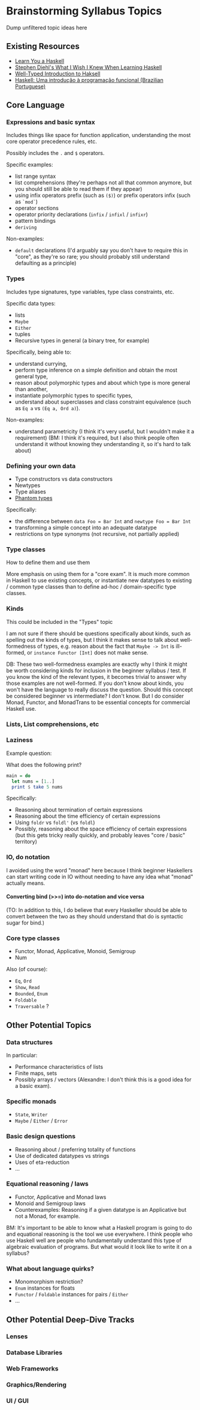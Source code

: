 # Brainstorming Syllabus Topics

Dump unfiltered topic ideas here

## Existing Resources

- [Learn You a Haskell](https://github.com/sdiehl/wiwinwlh)
- [Stephen Diehl's What I Wish I Knew When Learning Haskell](https://github.com/sdiehl/wiwinwlh)
- [Well-Typed Introduction to Haksell](https://teaching.well-typed.com/intro/)
- [Haskell: Uma introdução à programação funcional (Brazilian Portuguese)](https://www.casadocodigo.com.br/products/livro-haskell)

## Core Language

### Expressions and basic syntax

Includes things like space for function application, understanding the most core operator precedence rules, etc.

Possibly includes the `.` and `$` operators.

Specific examples:

- list range syntax
- list comprehensions (they're perhaps not all that common anymore, but you should still be able to read them if they appear)
- using infix operators prefix (such as `($)`) or prefix operators infix (such as `` `mod` ``)
- operator sections
- operator priority declarations (`infix` / `infixl` / `infixr`)
- pattern bindings
- `deriving`

Non-examples:

- `default` declarations (I'd arguably say you don't have to require this in "core", as they're so rare; you should probably
  still understand defaulting as a principle)

### Types

Includes type signatures, type variables, type class constraints, etc.

Specific data types:

- lists
- `Maybe`
- `Either`
- tuples
- Recursive types in general (a binary tree, for example)

Specifically, being able to:

- understand currying,
- perform type inference on a simple definition and obtain the most general type,
- reason about polymorphic types and about which type is more general than another,
- instantiate polymorphic types to specific types,
- understand about superclasses and class constraint equivalence (such as `Eq a` vs `(Eq a, Ord a)`).

Non-examples:

- understand parametricity (I think it's very useful, but I wouldn't make it a requirement) (BM: I think it's required, but I also think people often understand it without knowing they understanding it, so it's hard to talk about)

### Defining your own data

* Type constructors vs data constructors
* Newtypes
* Type aliases
* [Phantom types](https://wiki.haskell.org/index.php?title=Phantom_type)

Specifically:

- the difference between `data Foo = Bar Int` and `newtype Foo = Bar Int`
- transforming a simple concept into an adequate datatype
- restrictions on type synonyms (not recursive, not partially applied)

### Type classes

How to define them and use them

More emphasis on using them for a "core exam". It is much more common in Haskell
to use existing concepts, or instantiate new datatypes to existing / common type
classes than to define ad-hoc / domain-specific type classes.

### Kinds

This could be included in the "Types" topic

I am not sure if there should be questions specifically about kinds, such as
spelling out the kinds of types, but I think it makes sense to talk about
well-formedness of types, e.g. reason about the fact that `Maybe -> Int` is
ill-formed, or `instance Functor [Int]` does not make sense.

DB: These two well-formedness examples are exactly why I think it might be worth
considering kinds for inclusion in the beginner syllabus / test. If you know the
kind of the relevant types, it becomes trivial to answer why those examples are
not well-formed. If you don't know about kinds, you won't have the language to
really discuss the question. Should this concept be considered beginner vs
intermediate? I don't know. But I do consider Monad, Functor, and MonadTrans to
be essential concepts for commercial Haskell use.

### Lists, List comprehensions, etc

### Laziness

Example question:

What does the following print?

```haskell
main = do
  let nums = [1..]
  print $ take 5 nums
```

Specifically:

- Reasoning about termination of certain expressions
- Reasoning about the time efficiency of certain expressions
- Using `foldr` vs `foldl'` (vs `foldl`)
- Possibly, reasoning about the space efficiency of certain expressions (but this gets tricky really quickly, and probably leaves "core / basic" territory)

### IO, do notation

I avoided using the word "monad" here because I think beginner Haskellers can
start writing code in IO without needing to have any idea what "monad" actually
means.

#### Converting bind (>>=) into do-notation and vice versa

(TO: In addition to this, I do believe that every Haskeller should be able to convert between the two as they should understand that do is syntactic sugar for bind.)


### Core type classes

* Functor, Monad, Applicative, Monoid, Semigroup
* Num

Also (of course):

- `Eq`, `Ord`
- `Show`, `Read`
- `Bounded`, `Enum`
- `Foldable`
- `Traversable` ?

## Other Potential Topics

### Data structures

In particular:

- Performance characteristics of lists
- Finite maps, sets
- Possibly arrays / vectors (Alexandre: I don't think this is a good idea for a basic exam).

### Specific monads

- `State`, `Writer`
- `Maybe` / `Either` / `Error`

### Basic design questions

- Reasoning about / preferring totality of functions
- Use of dedicated datatypes vs strings
- Uses of eta-reduction
- ...

### Equational reasoning / laws

- Functor, Applicative and Monad laws
- Monoid and Semigroup laws
- Counterexamples: Reasoning if a given datatype is an Applicative but not a Monad, for example.

BM: It's important to be able to know what a Haskell program is going to do and equational reasoning is the tool we use everywhere. I think people who use Haskell well are people who fundamentally understand this type of algebraic evaluation of programs. But what would it look like to write it on a syllabus?

### What about language quirks?

- Monomorphism restriction?
- `Enum` instances for floats
- `Functor` / `Foldable` instances for pairs / `Either`
- ...

## Other Potential Deep-Dive Tracks

### Lenses

### Database Libraries

### Web Frameworks

### Graphics/Rendering

### UI / GUI

